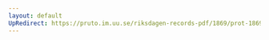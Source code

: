 ```yaml
---
layout: default
UpRedirect: https://pruto.im.uu.se/riksdagen-records-pdf/1869/prot-1869--fk--311/prot-1869--fk--311_034.pdf
---
```


